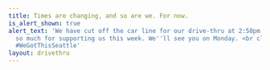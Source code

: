 ```yaml
---
title: Times are changing, and so are we. For now.
is_alert_shown: true
alert_text: 'We have cut off the car line for our drive-thru at 2:50pm. Thank you
  so much for supporting us this week. We''ll see you on Monday. <br class="ShowMobile"/>.
  #WeGotThisSeattle'
layout: drivethru
---
```


